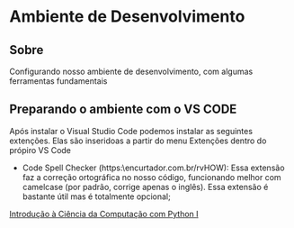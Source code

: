 # Ambiente de Desenvolvimento

## Sobre
Configurando nosso ambiente de desenvolvimento, com algumas ferramentas fundamentais

## Preparando o ambiente com o VS CODE
Após instalar o Visual Studio Code podemos instalar as seguintes extenções. Elas são inseridoas a partir do menu Extenções dentro do própiro VS Code

- Code Spell Checker (https:\\encurtador.com.br/rvHOW): Essa extensão faz a correção ortográfica no nosso código, funcionando melhor com camelcase (por padrão, corrige apenas o inglês). Essa extensão é bastante útil mas é totalmente opcional;

[Introdução à Ciência da Computação com Python I](https://www.coursera.org/learn/ciencia-computacao-python-conceitos)
